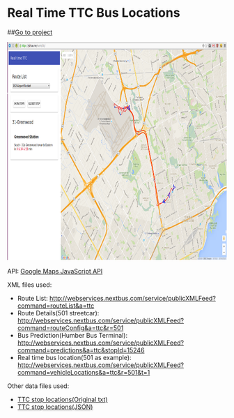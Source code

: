 # Real Time TTC Bus Locations

##[Go to project](https://yizhao.me/work/ttc/)


<img src="https://raw.githubusercontent.com/zhaoyiyi/xml-project/master/screenshots/ttc2" height="500px">

API: [Google Maps JavaScript API](https://developers.google.com/maps/documentation/javascript/)

XML files used:
- Route List:
http://webservices.nextbus.com/service/publicXMLFeed?command=routeList&a=ttc
- Route Details(501 streetcar):
http://webservices.nextbus.com/service/publicXMLFeed?command=routeConfig&a=ttc&r=501
- Bus Prediction(Humber Bus Terminal):
http://webservices.nextbus.com/service/publicXMLFeed?command=predictions&a=ttc&stopId=15246
- Real time bus location(501 as example):
http://webservices.nextbus.com/service/publicXMLFeed?command=vehicleLocations&a=ttc&r=501&t=1

Other data files used:
- [TTC stop locations(Original txt)](src/stops/stops.txt)
- [TTC stop locations(JSON)](src/stops/stops.json)
